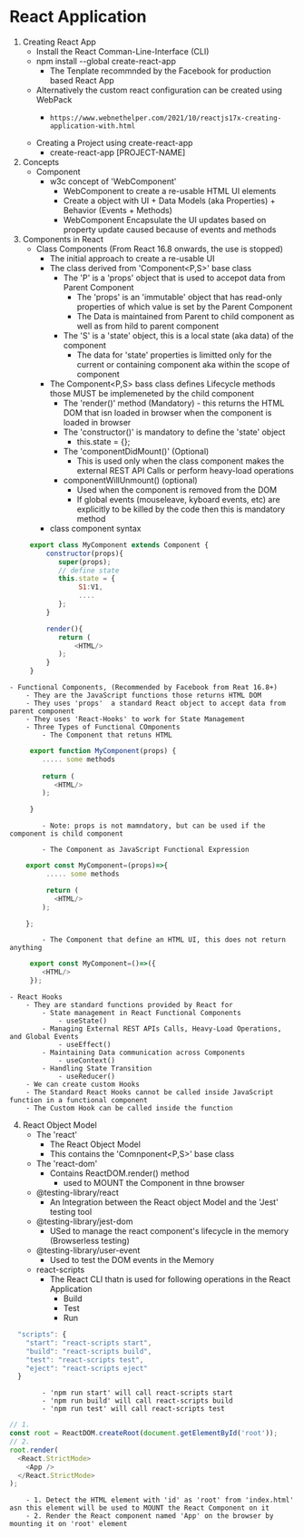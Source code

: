 # React Application

1. Creating React App
    - Install the React Comman-Line-Interface (CLI)
    - npm install --global create-react-app
        - The Tenplate recommnded by the Facebook for production based React App
    - Alternatively the custom react configuration can be created using WebPack
        -     https://www.webnethelper.com/2021/10/reactjs17x-creating-application-with.html
    - Creating a Project using create-react-app
        - create-react-app [PROJECT-NAME]    
2. Concepts
    - Component
        - w3c concept of 'WebComponent'
            - WebComponent to create a re-usable HTML UI elements
            - Create a object with UI + Data Models (aka Properties) + Behavior (Events + Methods)
            - WebComponent Encapsulate the UI updates based on property update caused because of events and methods
3. Components in React
    - Class Components (From React 16.8 onwards, the use is stopped)
        - The initial approach to create a re-usable UI 
        - The class derived from 'Component<P,S>' base class
            - The 'P' is a 'props' object that is used to accepot data from Parent Component
                - The 'props' is an 'immutable' object that has read-only properties of which value is set by the Parent Component
                - The Data is maintained from Parent to child component as well as from hild to parent component
            - The 'S' is a 'state' object, this is a local state (aka data) of the component
                - The data for 'state' properties is limitted only for the current or containing component aka within the scope of component
        - The Component<P,S> bass class defines Lifecycle methods those MUST be implemeneted by the child component
            - The 'render()' method (Mandatory)
                   - this returns the HTML DOM that isn loaded in browser when the component is loaded in browser
            - The 'constructor()' is mandatory to define the 'state' object
                - this.state = {};
            - The 'componentDidMount()' (Optional)
                - This is used only when the class component makes the external REST API Calls or perform heavy-load operations     
            - componentWillUnmount() (optional)
                - Used when the component is removed from the DOM 
                - If global events (mouseleave, kyboard events, etc)  are explicitly to be killed by the code then this is mandatory method
        - class component syntax
```` javascript
     export class MyComponent extends Component {
         constructor(props){
            super(props);
            // define state
            this.state = {
                 S1:V1,
                 ....   
            };
         }

         render(){
            return (
                <HTML/>
            );
         }   
     }

````


    - Functional Components, (Recommended by Facebook from Reat 16.8+) 
        - They are the JavaScript functions those returns HTML DOM     
        - They uses 'props'  a standard React object to accept data from parent component
        - They uses 'React-Hooks' to work for State Management   
        - Three Types of Functional COmponents
            - The Component that retuns HTML
```` javascript
     export function MyComponent(props) {
        ..... some methods    
       
        return (
           <HTML/>
        );

     }   
````            
            - Note: props is not mamndatory, but can be used if the component is child component 

            - The Component as JavaScript Functional Expression
```` javascript
    export const MyComponent=(props)=>{
         ..... some methods

         return (
           <HTML/>
        );   

    };
````
            - The Component that define an HTML UI, this does not return anything

```` javascript
     export const MyComponent=()=>({
        <HTML/>
     });       
````

    - React Hooks
        - They are standard functions provided by React for
            - State management in React Functional Components
                - useState()
            - Managing External REST APIs Calls, Heavy-Load Operations, and Global Events
                - useEffect()
            - Maintaining Data communication across Components
                - useContext()
            - Handling State Transition
                - useReducer()
        - We can create custom Hooks        
        - The Standard React Hooks cannot be called inside JavaScript function in a functional component
        - The Custom Hook can be called inside the function     

4. React Object Model
    - The 'react'
        - The React Object Model 
        - This contains the 'Comnponent<P,S>' base class
    - The 'react-dom'
        - Contains ReactDOM.render() method
            - used to MOUNT the Component in thne browser   
    - @testing-library/react
        - An Integration between the React object Model and the 'Jest' testing tool
    - @testing-library/jest-dom
        - USed to manage the react component's lifecycle in the memory (Browserless testing)
    - @testing-library/user-event
        - Used to test the DOM events in the Memory
    - react-scripts
        - The React CLI thatn is used for following operations in  the React Application   
            - Build
            - Test
            - Run           
```` javascript
  "scripts": {
    "start": "react-scripts start",
    "build": "react-scripts build",
    "test": "react-scripts test",
    "eject": "react-scripts eject"
  }
````          
            - 'npm run start' will call react-scripts start  
            - 'npm run build' will call react-scripts build 
            - 'npm run test' will call react-scripts test


```` javascript
// 1.
const root = ReactDOM.createRoot(document.getElementById('root'));
// 2.
root.render(
  <React.StrictMode>
    <App />
  </React.StrictMode>
);
````
        - 1. Detect the HTML element with 'id' as 'root' from 'index.html' asn this element will be used to MOUNT the React Component on it
        - 2. Render the React component named 'App' on the browser by mounting it on 'root' element

